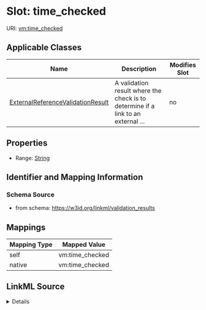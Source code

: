 

# Slot: time_checked



URI: [vm:time_checked](https://w3id.org/linkml/validation-model/time_checked)



<!-- no inheritance hierarchy -->





## Applicable Classes

| Name | Description | Modifies Slot |
| --- | --- | --- |
| [ExternalReferenceValidationResult](ExternalReferenceValidationResult.md) | A validation result where the check is to determine if a link to an external ... |  no  |







## Properties

* Range: [String](String.md)





## Identifier and Mapping Information







### Schema Source


* from schema: https://w3id.org/linkml/validation_results




## Mappings

| Mapping Type | Mapped Value |
| ---  | ---  |
| self | vm:time_checked |
| native | vm:time_checked |




## LinkML Source

<details>
```yaml
name: time_checked
from_schema: https://w3id.org/linkml/validation_results
rank: 1000
alias: time_checked
owner: ExternalReferenceValidationResult
domain_of:
- ExternalReferenceValidationResult
range: string

```
</details>